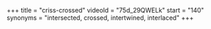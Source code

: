 +++
title = "criss-crossed"
videoId = "75d_29QWELk"
start = "140"
synonyms = "intersected, crossed, intertwined, interlaced"
+++

